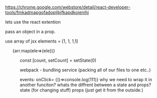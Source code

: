 https://chrome.google.com/webstore/detail/react-developer-tools/fmkadmapgofadopljbjfkapdkoienihi

lets use the react extention

pass an object in a prop.

use array of jsx elements =
[<span>1</span>, <span>1</span>, <span>1</span>,<span>1</span>]

<ul>
{arr.map(ele=><span>{ele}</span>)}
<ul>
const [count, setCount] = setState(0)

webpack - bundling service (packing all of our files to one etc..)

events:
onClick= {()=>console.log(111)}
why we need to wrap it in another funciton?
whats the diffrent between a state and props?
state (for changing stuff)
props (just get it from the outside.)